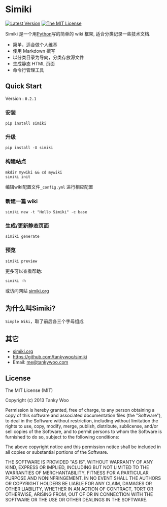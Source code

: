# Simiki #

[![Latest Version](http://img.shields.io/pypi/v/simiki.svg)](https://pypi.python.org/pypi/simiki)
[![The MIT License](http://img.shields.io/badge/license-MIT-yellow.svg)](https://github.com/tankywoo/simiki/blob/master/LICENSE)

Simiki 是一个用[Python](https://www.python.org/)写的简单的 wiki 框架, 适合分类记录一些技术文档.

* 简单，适合做个人维基
* 使用 Markdown 撰写
* 以分类目录为导向，分类存放源文件
* 生成静态 HTML 页面
* 命令行管理工具

## Quick Start ##

Version : `0.2.1`

### 安装 ###

	pip install simiki

### 升级 ###

	pip install -U simiki

### 构建站点 ###

	mkdir mywiki && cd mywiki
	simiki init

编辑wiki配置文件`_config.yml` 进行相应配置

### 新建一篇 wiki ###

	simiki new -t "Hello Simiki" -c base

### 生成/更新静态页面 ###

	simiki generate

### 预览 ###

	simiki preview

更多可以查看帮助:

	simiki -h

或访问网站 [simiki.org](http://simiki.org/)


## 为什么叫Simiki? ##

`Simple Wiki`，取了前后各三个字母组成

## 其它 ##

* [simiki.org](http://simiki.org/)
* <https://github.com/tankywoo/simiki>
* Email: <me@tankywoo.com>

## License ##

The MIT License (MIT)

Copyright (c) 2013 Tanky Woo

Permission is hereby granted, free of charge, to any person obtaining a copy of
this software and associated documentation files (the "Software"), to deal in
the Software without restriction, including without limitation the rights to
use, copy, modify, merge, publish, distribute, sublicense, and/or sell copies of
the Software, and to permit persons to whom the Software is furnished to do so,
subject to the following conditions:

The above copyright notice and this permission notice shall be included in all
copies or substantial portions of the Software.

THE SOFTWARE IS PROVIDED "AS IS", WITHOUT WARRANTY OF ANY KIND, EXPRESS OR
IMPLIED, INCLUDING BUT NOT LIMITED TO THE WARRANTIES OF MERCHANTABILITY, FITNESS
FOR A PARTICULAR PURPOSE AND NONINFRINGEMENT. IN NO EVENT SHALL THE AUTHORS OR
COPYRIGHT HOLDERS BE LIABLE FOR ANY CLAIM, DAMAGES OR OTHER LIABILITY, WHETHER
IN AN ACTION OF CONTRACT, TORT OR OTHERWISE, ARISING FROM, OUT OF OR IN
CONNECTION WITH THE SOFTWARE OR THE USE OR OTHER DEALINGS IN THE SOFTWARE.
